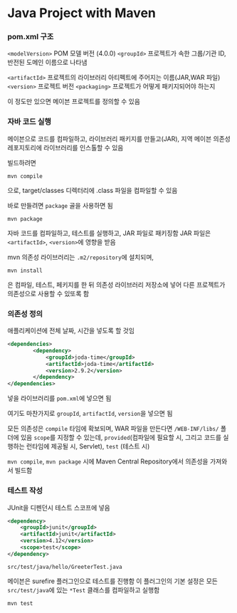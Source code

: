 # Java Project with Maven

[](https://spring.io/guides/gs/maven/)

### pom.xml 구조

`<modelVersion>` POM 모델 버전 (4.0.0)
`<groupId>` 프로젝트가 속한 그룹/기관 ID, 반전된 도메인 이름으로 나타냄

`<artifactId>` 프로젝트의 라이브러리 아티펙트에 주어지는 이름(JAR,WAR 파일)
`<version>` 프로젝트 버전
`<packaging>` 프로젝트가 어떻게 패키지되어야 하는지

이 정도만 있으면 메이븐 프로젝트를 정의할 수 있음

### 자바 코드 실행

메이븐으로 코드를 컴파일하고, 라이브러리 패키지를 만들고(JAR), 지역 메이븐 의존성 레포지토리에 라이브러리를 인스톨할 수 있음

빌드하려면

```
mvn compile
```

으로, target/classes 디렉터리에 .class 파일을 컴파일할 수 있음

바로 만들려면 `package` 골을 사용하면 됨

```
mvn package
```

자바 코드를 컴파일하고, 테스트를 실행하고, JAR 파일로 패키징함
JAR 파일은 `<artifactId>`, `<version>`에 영향을 받음

mvn 의존성 라이브러리는 `.m2/repository`에 설치되며,

```
mvn install
```
은 컴파일, 테스트, 페키지를 한 뒤 의존성 라이브러리 저장소에 넣어 다른 프로젝트가 의존성으로 사용할 수 있또록 함

### 의존성 정의

애플리케이션에 전체 날짜, 시간을 넣도록 할 것임

```xml
<dependencies>
		<dependency>
			<groupId>joda-time</groupId>
			<artifactId>joda-time</artifactId>
			<version>2.9.2</version>
		</dependency>
</dependencies>
```

넣을 라이브러리를 `pom.xml`에 넣으면 됨

여기도 마찬가지로 `groupId`, `artifactId`, `version`을 넣으면 됨

모든 의존성은 `compile` 타임에 확보되며, WAR 파일을 만든다면 `/WEB-INF/libs/` 폴더에 있음
`scope`를 지정할 수 있는데, `provided`(컴파일에 필요할 시, 그리고 코드를 실행하는 런타임에 제공될 시, Servlet), `test` (테스트 시)

`mvn compile`, `mvn package` 시에 Maven Central Repository에서 의존성을 가져와서 빌드함

### 테스트 작성

JUnit을 디펜던시 테스트 스코프에 넣음

```xml
<dependency>
	<groupId>junit</groupId>
	<artifactId>junit</artifactId>
	<version>4.12</version>
	<scope>test</scope>
</dependency>
```

`src/test/java/hello/GreeterTest.java`

메이븐은 surefire 플러그인으로 테스트를 진행함
이 플러그인의 기본 설정은 모든 `src/test/java`에 있는 `*Test` 클래스를 컴파일하고 실행함

`mvn test`